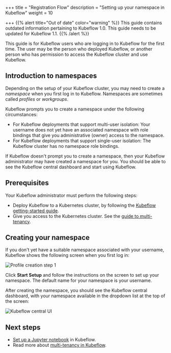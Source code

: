 +++
title = "Registration Flow"
description = "Setting up your namespace in Kubeflow"
weight = 10
                    
+++
{{% alert title="Out of date" color="warning" %}}
This guide contains outdated information pertaining to Kubeflow 1.0. This guide
needs to be updated for Kubeflow 1.1.
{{% /alert %}}

This guide is for Kubeflow users who are logging in to Kubeflow for the first
time. The user may be the person who deployed Kubeflow, or another person who
has permission to access the Kubeflow cluster and use Kubeflow.

## Introduction to namespaces

Depending on the setup of your Kubeflow cluster, you may need to create a
*namespace* when you first log in to Kubeflow. Namespaces are sometimes called
*profiles* or *workgroups*.

Kubeflow prompts you to create a namespace under the following circumstances:

* For Kubeflow deployments that support multi-user isolation: Your username
  does not yet have an associated namespace with role bindings that give you
  administrative (owner) access to the namespace.
* For Kubeflow deployments that support single-user isolation: The Kubeflow
  cluster has no namespace role bindings.

If Kubeflow doesn't prompt you to create a namespace, then your Kubeflow
administrator may have created a namespace for you. You should be able to see
the Kubeflow central dashboard and start using Kubeflow.

## Prerequisites

Your Kubeflow administrator must perform the following steps:

* Deploy Kubeflow to a Kubernetes cluster, by following the [Kubeflow
  getting-started guide](/docs/started/getting-started/).
* Give you access to the Kubernetes cluster. See the [guide to
  multi-tenancy](/docs/components/multi-tenancy/getting-started/#onboarding-a-new-user).

## Creating your namespace

If you don't yet have a suitable namespace associated with your username,
Kubeflow shows the following screen when you first log in:

<img src="/docs/images/auto-profile1.png" 
  alt="Profile creation step 1"
  class="mt-3 mb-3 border border-info rounded">

Click **Start Setup** and follow the instructions on the screen to set up your
namespace. The default name for your namespace is your username.

After creating the namespace, you should see the Kubeflow central dashboard,
with your namespace available in the dropdown list at the top of the screen:

<img src="/docs/images/central-ui.png"
  alt="Kubeflow central UI"
  class="mt-3 mb-3 border border-info rounded">

## Next steps

* [Set up a Jupyter notebook](/docs/components/notebooks/setup/) in Kubeflow.
* Read more about [multi-tenancy in Kubeflow](/docs/components/multi-tenancy/).
